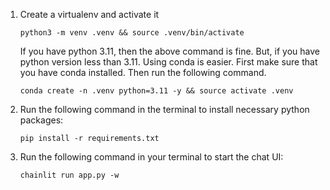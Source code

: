 1. Create a virtualenv and activate it
   ```
   python3 -m venv .venv && source .venv/bin/activate
   ```

   If you have python 3.11, then the above command is fine. But, if you have python version less than 3.11. Using conda is easier. First make sure that you have conda installed. Then run the following command.
   ```
   conda create -n .venv python=3.11 -y && source activate .venv
   ```

2. Run the following command in the terminal to install necessary python packages:
   ```
   pip install -r requirements.txt
   ```

3. Run the following command in your terminal to start the chat UI:
   ```
   chainlit run app.py -w
   ```
